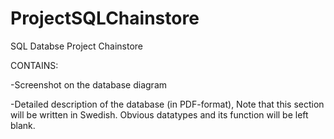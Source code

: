 # ProjectSQLChainstore
SQL Databse Project Chainstore


CONTAINS:

-Screenshot on the database diagram

-Detailed description of the database (in PDF-format), Note that this section will be written in Swedish. Obvious datatypes and its function will be left blank.
